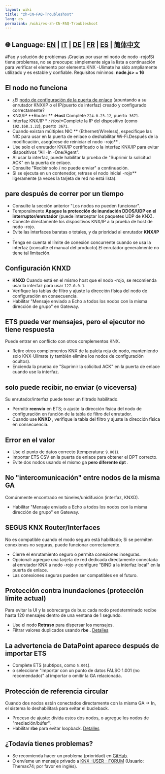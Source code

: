 ```yaml
---
layout: wiki
title: "zh-CN-FAQ-Troubleshoot"
lang: es
permalink: /wiki/es-zh-CN-FAQ-Troubleshoot
---
```

🌐 Language: [EN](https://supergiovane.github.io/node-red-contrib-knx-ultimate/wiki/FAQ-Troubleshoot) | [IT](https://supergiovane.github.io/node-red-contrib-knx-ultimate/wiki/it-FAQ-Troubleshoot) | [DE](https://supergiovane.github.io/node-red-contrib-knx-ultimate/wiki/de-FAQ-Troubleshoot) | [FR](https://supergiovane.github.io/node-red-contrib-knx-ultimate/wiki/fr-FAQ-Troubleshoot) | [ES](https://supergiovane.github.io/node-red-contrib-knx-ultimate/wiki/es-FAQ-Troubleshoot) | [简体中文](https://supergiovane.github.io/node-red-contrib-knx-ultimate/wiki/zh-CN-FAQ-Troubleshoot)
---
#Faq y solución de problemas
¡Gracias por usar mi nodo de nodo -rojo!Si tiene problemas, no se preocupe: simplemente siga la lista a continuación para verificar el elemento por elemento.KNX -Ulimate ha sido ampliamente utilizado y es estable y confiable.
Requisitos mínimos: **node.js> = 16**
## El nodo no funciona
- ¿El [nodo de configuración de la puerta de enlace](/node-red-contrib-knx-ultimate/wiki/Gateway-configuration) (apuntando a su enrutador KNX/IP o el IP/puerto de interfaz) creado y configurado correctamente?
- KNX/IP **Router ** :**Host** Complete `224.0.23.12`, puerto` 3671`.
- Interfaz KNX/IP * ***:** Host**Complete la IP del dispositivo (como `192.168.1.22`), puerto` 3671`.
- Cuando existan múltiples NIC ** (Ethernet/Wireless), especifique las NIC para usar en la puerta de enlace o deshabilitar Wi-Fi.Después de la modificación, asegúrese de reiniciar el nodo -rojo** .
- Use solo el enrutador KNX/IP certificado o la interfaz KNX/IP para evitar dispositivos "All -In -One/Agent".
- Al usar la interfaz, puede habilitar la prueba de "Suprimir la solicitud ACK" en la puerta de enlace.
- Consulte "Recibir solo / no puede enviar" a continuación.
- Si se ejecuta en un contenedor, retrase el nodo inicial -rojo** ligeramente (a veces la tarjeta de red no está lista).
## pare después de correr por un tiempo
- Consulte la sección anterior "Los nodos no pueden funcionar".
- Temporalmente **Apague la protección de inundación DDOS/UDP en el interruptor/enrutador** (puede interceptar los paquetes UDP de KNX).
- Conecte directamente los dispositivos KNX/IP a la prueba de host de nodo -rojo.
- Evite las interfaces baratas o totales, y da prioridad al enrutador **KNX/IP** .
- Tenga en cuenta el límite de conexión concurrente cuando se usa la interfaz (consulte el manual del producto).El enrutador generalmente no tiene tal limitación.
## Configuración KNXD
- **KNXD** Cuando está en el mismo host que el nodo -rojo, se recomienda usar la interfaz para usar `127.0.0.1`.
- Verifique las tablas de filtro y ajuste la dirección física del nodo de configuración en consecuencia.
- Habilitar "Mensaje enviado a Echo a todos los nodos con la misma dirección de grupo" en Gateway.
## ETS puede ver mensajes, pero el ejecutor no tiene respuesta
Puede entrar en conflicto con otros complementos KNX.
- Retire otros complementos KNX de la paleta roja de nodo, manteniendo solo KNX-Ulimate (y también elimine los nodos de configuración ocultos).
- Encienda la prueba de "Suprimir la solicitud ACK" en la puerta de enlace cuando use la interfaz.
## solo puede recibir, no enviar (o viceversa)
Su enrutador/interfaz puede tener un filtrado habilitado.
- Permitir **reenvío** en ETS; o ajuste la dirección física del nodo de configuración en función de la tabla de filtro del enrutador.
- Cuando use **KNXD** , verifique la tabla del filtro y ajuste la dirección física en consecuencia.
## Error en el valor
- Use el punto de datos correcto (temperatura: `9.001`).
- Importar ETS CSV en la puerta de enlace para obtener el DPT correcto.
- Evite dos nodos usando el mismo ga **pero diferente dpt** .
## No "intercomunicación" entre nodos de la misma GA
Comúnmente encontrado en túneles/unidifusión (interfaz, KNXD).
- Habilitar "Mensaje enviado a Echo a todos los nodos con la misma dirección de grupo" en Gateway.
## SEGUS KNX Router/Interfaces
No es compatible cuando el modo seguro está habilitado; Si se permiten conexiones no seguras, puede funcionar correctamente.
- Cierre el enrutamiento seguro o permita conexiones inseguras.
- Opcional: agregue una tarjeta de red dedicada directamente conectada al enrutador KNX a nodo -rojo y configure "BIND a la interfaz local" en la puerta de enlace.
- Las conexiones seguras pueden ser compatibles en el futuro.
## Protección contra inundaciones (protección límite actual)
Para evitar la UI y la sobrecarga de bus: cada nodo predeterminado recibe hasta 120 mensajes dentro de una ventana de 1 segundo.
- Use el nodo **Retraso** para dispersar los mensajes.
- Filtrar valores duplicados usando **rbe** .
[Detalles](/node-red-contrib-knx-ultimate/wiki/Protections)
## La advertencia de DataPoint aparece después de importar ETS
- Complete ETS (subtipos, como `5.001`).
- o seleccione "Importar con un punto de datos FALSO 1.001 (no recomendado)" al importar o omitir la GA relacionada.
## Protección de referencia circular
Cuando dos nodos están conectados directamente con la misma GA → In, el sistema lo deshabilitará para evitar el bucleback.
- Proceso de ajuste: divida estos dos nodos, o agregue los nodos de "mediación/búfer".
- Habilitar **rbe** para evitar loopback.
[Detalles](/node-red-contrib-knx-ultimate/wiki/Protections)
## ¿Todavía tienes problemas?
- Se recomienda hacer un problema (prioridad) en [GitHub](https://github.com/Supergiovane/node-red-contrib-knx-ultimate/issues).
- O envíeme un mensaje privado a [KNX -USER - FORUM](https://knx-user-forum.de) (Usuario: Themax74; por favor en inglés).
